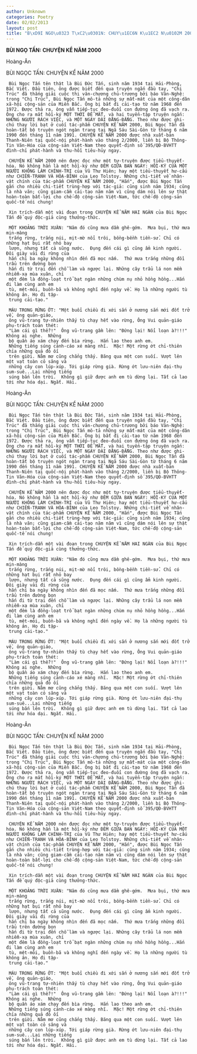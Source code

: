 ```yaml
---
author: Unknown
categories: Poetry
date: 02/02/2013
layout: post
title: "B\xD9I NGO\u0323 T\xC2\u0301N: CHUY\u1EC6N K\u1EC2 N\u0102M 2000"
---
```


**BÙI NGỌ TẤN: CHUYỆN KỂ NĂM 2000**

Hoàng-Ân

BÙI NGỌC TẤN: CHUYỆN KỂ NĂM 2000


     Bùi Ngọc Tấn tên thật là Bùi Đức Tấn, sinh năm 1934 tại Hải-Phòng, Bắc Việt. Đầu tiên, ông được biết đến qua truyện ngắn đầu tay, "Chị Trúc" đã thắng giải cuộc thi văn-chương chủ-trương bởi báo Văn-Nghệ: trong "Chị Trúc", Bùi Ngọc Tấn mô-tả những sự mất-mát của một công-dân xã-hội cộng-sản của Miền Bắc. Ông bị bắt đi cải-tạo từ năm 1968 đến 1972. Được thả ra, ông vẫn tiếp-tục đeo-đuổi con đường ông đã vạch ra. Ông cho ra mắt hồi-ký MỘT THỜI ĐỂ MẤT, và hai tuyển-tập truyện ngắn: NHỮNG NGƯỜI RÁCH VIỆC, và MỘT NGÀY DÀI ĐẰNG-ĐẴNG. Theo như được ghi-chú thay lời bạt ở cuối tác-phẩm CHUYỆN KỂ NĂM 2000, Bùi Ngọc Tấn đã hoàn-tất bộ truyện ngót ngàn trang tại Ngã Sáu Sài-Gòn từ tháng 6 năm 1990 đến tháng 11 năm 1991. CHUYỆN KỂ NĂM 2000 được nhà xuất-bản Thanh-Niên tại quốc-nội phát-hành vào tháng 2/2000, liền bị Bộ Thông-Tin Văn-Hóa của cộng-sản Việt-Nam theo quyết-định số 395/QĐ-BVHTT đình-chỉ phát-hành và thu-hồi tiêu-hủy ngay.

     CHUYỆN KỂ NĂM 2000 nên được đọc như một tự-truyện được tiểu-thuyết-hóa. Nó không hẳn là một hồi-ký như ĐÊM GIỮA BAN NGÀY: HỒI-KÝ CỦA MỘT NGƯỜI KHÔNG LÀM CHÍNH-TRỊ của Vũ Thư Hiên; hay một tiểu-thuyết hư-cấu như CHIẾN-TRANH VÀ HÒA-BÌNH của Leo Tolstoy. Những chi-tiết về nhân-vật chính của tác-phẩm CHUYỆN KỂ NĂM 2000, "Hắn", được Bùi Ngọc Tấn gắn cho nhiều chi-tiết trùng-hợp với tác-giả: cũng sinh năm 1934; cũng là nhà văn; cũng giam-cầm cải-tạo năm năm vì cũng dám nói lên sự thật hoàn-toàn bất-lợi cho chế-độ cộng-sản Việt-Nam, tức chế-độ cộng-sản quốc-tế nói chung!

     Xin trích-dẫn một vài đoạn trong CHUYỆN KỂ NĂM HAI NGÀN của Bùi Ngọc Tấn để quý độc-giả cùng thưởng-thức.

     MỘT KHOẢNG TRỜI XUÂN: "Năm đó cũng mưa dầm ghê-gớm.  Mưa bụi, thứ mưa mịn-màng
     trắng rừng, trắng núi, mịt-mờ nổi trôi, bồng-bềnh tiền-sử. Chỉ có những hạt bụi rất nhỏ bay
     lượn, nhưng tất cả sũng nước.  Đụng đến cái gì cũng ẩm kinh người.  Đôi giày vải đi rừng của
     hắn chỉ ba ngày không nhìn đến đã mọc nấm.  Thứ mưa trắng những đồi trẩu trên đường bọn
     hắn đi từ trại đến chỗ làm và ngược lại. Những cây trẩu lá non mềm nhiễm-xạ mùa xuân, chỉ
     một đêm là đồng-loạt trổ bạt ngàn những chùm nụ nhỏ hồng hồng...Hắn đi làm cùng anh em
     tù, mệt-mỏi, buồn-bã và không nghĩ đến ngày về. Họ là những người tù không án. Họ đi tập-
     trung cải-tạo."

     MÁU TRONG RỪNG ỚT: "Một buổi chiều đi xới sắn ở nương sắn mới đốt trở về, ông quản-giáo,
     ông vũ-trang tự-nhiên thấy tù chạy hết vào rừng, Ông Vui quản-giáo phụ-trách toán thét:
     "Làm cái gì thế?!"  Ông vũ-trang gầm lên: "Đứng lại! Nổi loạn à?!!!"  Không ai nghe.  Những
     bộ quần áo xám chạy đến bìa rừng.  Hắn lao theo anh em.
     Những tiếng súng cảnh-cáo xé màng nhĩ.  Mặc! Một rừng ớt chỉ-thiên chỉa những quả đỏ ối
     trên giời. Nằm mơ cũng chẳng thấy. Băng qua một con suối. Vượt lên một vạt toàn cỏ săng và
     những cây con lúp-xúp. Tới giáp rừng già. Rừng ớt lưu-niên đại-thụ sum-suê...Lại những tiếng
     súng bắn lên trời.  Không gì giữ được anh em tù dừng lại. Tất cả lao tới như hóa dại. Ngắt. Hái.

Hoàng-Ân

BÙI NGỌC TẤN: CHUYỆN KỂ NĂM 2000


     Bùi Ngọc Tấn tên thật là Bùi Đức Tấn, sinh năm 1934 tại Hải-Phòng, Bắc Việt. Đầu tiên, ông được biết đến qua truyện ngắn đầu tay, "Chị Trúc" đã thắng giải cuộc thi văn-chương chủ-trương bởi báo Văn-Nghệ: trong "Chị Trúc", Bùi Ngọc Tấn mô-tả những sự mất-mát của một công-dân xã-hội cộng-sản của Miền Bắc. Ông bị bắt đi cải-tạo từ năm 1968 đến 1972. Được thả ra, ông vẫn tiếp-tục đeo-đuổi con đường ông đã vạch ra. Ông cho ra mắt hồi-ký MỘT THỜI ĐỂ MẤT, và hai tuyển-tập truyện ngắn: NHỮNG NGƯỜI RÁCH VIỆC, và MỘT NGÀY DÀI ĐẰNG-ĐẴNG. Theo như được ghi-chú thay lời bạt ở cuối tác-phẩm CHUYỆN KỂ NĂM 2000, Bùi Ngọc Tấn đã hoàn-tất bộ truyện ngót ngàn trang tại Ngã Sáu Sài-Gòn từ tháng 6 năm 1990 đến tháng 11 năm 1991. CHUYỆN KỂ NĂM 2000 được nhà xuất-bản Thanh-Niên tại quốc-nội phát-hành vào tháng 2/2000, liền bị Bộ Thông-Tin Văn-Hóa của cộng-sản Việt-Nam theo quyết-định số 395/QĐ-BVHTT đình-chỉ phát-hành và thu-hồi tiêu-hủy ngay.

     CHUYỆN KỂ NĂM 2000 nên được đọc như một tự-truyện được tiểu-thuyết-hóa. Nó không hẳn là một hồi-ký như ĐÊM GIỮA BAN NGÀY: HỒI-KÝ CỦA MỘT NGƯỜI KHÔNG LÀM CHÍNH-TRỊ của Vũ Thư Hiên; hay một tiểu-thuyết hư-cấu như CHIẾN-TRANH VÀ HÒA-BÌNH của Leo Tolstoy. Những chi-tiết về nhân-vật chính của tác-phẩm CHUYỆN KỂ NĂM 2000, "Hắn", được Bùi Ngọc Tấn gắn cho nhiều chi-tiết trùng-hợp với tác-giả: cũng sinh năm 1934; cũng là nhà văn; cũng giam-cầm cải-tạo năm năm vì cũng dám nói lên sự thật hoàn-toàn bất-lợi cho chế-độ cộng-sản Việt-Nam, tức chế-độ cộng-sản quốc-tế nói chung!

     Xin trích-dẫn một vài đoạn trong CHUYỆN KỂ NĂM HAI NGÀN của Bùi Ngọc Tấn để quý độc-giả cùng thưởng-thức.

     MỘT KHOẢNG TRỜI XUÂN: "Năm đó cũng mưa dầm ghê-gớm.  Mưa bụi, thứ mưa mịn-màng
     trắng rừng, trắng núi, mịt-mờ nổi trôi, bồng-bềnh tiền-sử. Chỉ có những hạt bụi rất nhỏ bay
     lượn, nhưng tất cả sũng nước.  Đụng đến cái gì cũng ẩm kinh người.  Đôi giày vải đi rừng của
     hắn chỉ ba ngày không nhìn đến đã mọc nấm.  Thứ mưa trắng những đồi trẩu trên đường bọn
     hắn đi từ trại đến chỗ làm và ngược lại. Những cây trẩu lá non mềm nhiễm-xạ mùa xuân, chỉ
     một đêm là đồng-loạt trổ bạt ngàn những chùm nụ nhỏ hồng hồng...Hắn đi làm cùng anh em
     tù, mệt-mỏi, buồn-bã và không nghĩ đến ngày về. Họ là những người tù không án. Họ đi tập-
     trung cải-tạo."

     MÁU TRONG RỪNG ỚT: "Một buổi chiều đi xới sắn ở nương sắn mới đốt trở về, ông quản-giáo,
     ông vũ-trang tự-nhiên thấy tù chạy hết vào rừng, Ông Vui quản-giáo phụ-trách toán thét:
     "Làm cái gì thế?!"  Ông vũ-trang gầm lên: "Đứng lại! Nổi loạn à?!!!"  Không ai nghe.  Những
     bộ quần áo xám chạy đến bìa rừng.  Hắn lao theo anh em.
     Những tiếng súng cảnh-cáo xé màng nhĩ.  Mặc! Một rừng ớt chỉ-thiên chỉa những quả đỏ ối
     trên giời. Nằm mơ cũng chẳng thấy. Băng qua một con suối. Vượt lên một vạt toàn cỏ săng và
     những cây con lúp-xúp. Tới giáp rừng già. Rừng ớt lưu-niên đại-thụ sum-suê...Lại những tiếng
     súng bắn lên trời.  Không gì giữ được anh em tù dừng lại. Tất cả lao tới như hóa dại. Ngắt. Hái.

Hoàng-Ân

BÙI NGỌC TẤN: CHUYỆN KỂ NĂM 2000


     Bùi Ngọc Tấn tên thật là Bùi Đức Tấn, sinh năm 1934 tại Hải-Phòng, Bắc Việt. Đầu tiên, ông được biết đến qua truyện ngắn đầu tay, "Chị Trúc" đã thắng giải cuộc thi văn-chương chủ-trương bởi báo Văn-Nghệ: trong "Chị Trúc", Bùi Ngọc Tấn mô-tả những sự mất-mát của một công-dân xã-hội cộng-sản của Miền Bắc. Ông bị bắt đi cải-tạo từ năm 1968 đến 1972. Được thả ra, ông vẫn tiếp-tục đeo-đuổi con đường ông đã vạch ra. Ông cho ra mắt hồi-ký MỘT THỜI ĐỂ MẤT, và hai tuyển-tập truyện ngắn: NHỮNG NGƯỜI RÁCH VIỆC, và MỘT NGÀY DÀI ĐẰNG-ĐẴNG. Theo như được ghi-chú thay lời bạt ở cuối tác-phẩm CHUYỆN KỂ NĂM 2000, Bùi Ngọc Tấn đã hoàn-tất bộ truyện ngót ngàn trang tại Ngã Sáu Sài-Gòn từ tháng 6 năm 1990 đến tháng 11 năm 1991. CHUYỆN KỂ NĂM 2000 được nhà xuất-bản Thanh-Niên tại quốc-nội phát-hành vào tháng 2/2000, liền bị Bộ Thông-Tin Văn-Hóa của cộng-sản Việt-Nam theo quyết-định số 395/QĐ-BVHTT đình-chỉ phát-hành và thu-hồi tiêu-hủy ngay.

     CHUYỆN KỂ NĂM 2000 nên được đọc như một tự-truyện được tiểu-thuyết-hóa. Nó không hẳn là một hồi-ký như ĐÊM GIỮA BAN NGÀY: HỒI-KÝ CỦA MỘT NGƯỜI KHÔNG LÀM CHÍNH-TRỊ của Vũ Thư Hiên; hay một tiểu-thuyết hư-cấu như CHIẾN-TRANH VÀ HÒA-BÌNH của Leo Tolstoy. Những chi-tiết về nhân-vật chính của tác-phẩm CHUYỆN KỂ NĂM 2000, "Hắn", được Bùi Ngọc Tấn gắn cho nhiều chi-tiết trùng-hợp với tác-giả: cũng sinh năm 1934; cũng là nhà văn; cũng giam-cầm cải-tạo năm năm vì cũng dám nói lên sự thật hoàn-toàn bất-lợi cho chế-độ cộng-sản Việt-Nam, tức chế-độ cộng-sản quốc-tế nói chung!

     Xin trích-dẫn một vài đoạn trong CHUYỆN KỂ NĂM HAI NGÀN của Bùi Ngọc Tấn để quý độc-giả cùng thưởng-thức.

     MỘT KHOẢNG TRỜI XUÂN: "Năm đó cũng mưa dầm ghê-gớm.  Mưa bụi, thứ mưa mịn-màng
     trắng rừng, trắng núi, mịt-mờ nổi trôi, bồng-bềnh tiền-sử. Chỉ có những hạt bụi rất nhỏ bay
     lượn, nhưng tất cả sũng nước.  Đụng đến cái gì cũng ẩm kinh người.  Đôi giày vải đi rừng của
     hắn chỉ ba ngày không nhìn đến đã mọc nấm.  Thứ mưa trắng những đồi trẩu trên đường bọn
     hắn đi từ trại đến chỗ làm và ngược lại. Những cây trẩu lá non mềm nhiễm-xạ mùa xuân, chỉ
     một đêm là đồng-loạt trổ bạt ngàn những chùm nụ nhỏ hồng hồng...Hắn đi làm cùng anh em
     tù, mệt-mỏi, buồn-bã và không nghĩ đến ngày về. Họ là những người tù không án. Họ đi tập-
     trung cải-tạo."

     MÁU TRONG RỪNG ỚT: "Một buổi chiều đi xới sắn ở nương sắn mới đốt trở về, ông quản-giáo,
     ông vũ-trang tự-nhiên thấy tù chạy hết vào rừng, Ông Vui quản-giáo phụ-trách toán thét:
     "Làm cái gì thế?!"  Ông vũ-trang gầm lên: "Đứng lại! Nổi loạn à?!!!"  Không ai nghe.  Những
     bộ quần áo xám chạy đến bìa rừng.  Hắn lao theo anh em.
     Những tiếng súng cảnh-cáo xé màng nhĩ.  Mặc! Một rừng ớt chỉ-thiên chỉa những quả đỏ ối
     trên giời. Nằm mơ cũng chẳng thấy. Băng qua một con suối. Vượt lên một vạt toàn cỏ săng và
     những cây con lúp-xúp. Tới giáp rừng già. Rừng ớt lưu-niên đại-thụ sum-suê...Lại những tiếng
     súng bắn lên trời.  Không gì giữ được anh em tù dừng lại. Tất cả lao tới như hóa dại. Ngắt. Hái.
